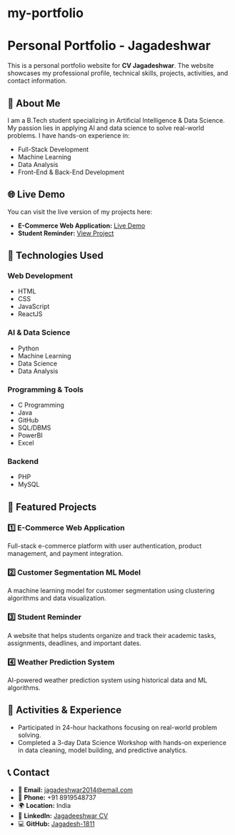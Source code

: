 # my-portfolio
# Personal Portfolio - Jagadeshwar

This is a personal portfolio website for **CV Jagadeshwar**. The website showcases my professional profile, technical skills, projects, activities, and contact information.

## 📝 About Me

I am a B.Tech student specializing in Artificial Intelligence & Data Science. My passion lies in applying AI and data science to solve real-world problems. I have hands-on experience in:

- Full-Stack Development
- Machine Learning
- Data Analysis
- Front-End & Back-End Development

## 🌐 Live Demo

You can visit the live version of my projects here:

- **E-Commerce Web Application:** [Live Demo](https://ecommerce1809.infinityfreeapp.com/)
- **Student Reminder:** [View Project](https://studentnotify.tiiny.site)

## 📂 Technologies Used

### Web Development
- HTML
- CSS
- JavaScript
- ReactJS

### AI & Data Science
- Python
- Machine Learning
- Data Science
- Data Analysis

### Programming & Tools
- C Programming
- Java
- GitHub
- SQL/DBMS
- PowerBI
- Excel

### Backend
- PHP
- MySQL

## 🚀 Featured Projects

### 1️⃣ E-Commerce Web Application
Full-stack e-commerce platform with user authentication, product management, and payment integration.

### 2️⃣ Customer Segmentation ML Model
A machine learning model for customer segmentation using clustering algorithms and data visualization.

### 3️⃣ Student Reminder
A website that helps students organize and track their academic tasks, assignments, deadlines, and important dates.

### 4️⃣ Weather Prediction System
AI-powered weather prediction system using historical data and ML algorithms.

## 🎯 Activities & Experience

- Participated in 24-hour hackathons focusing on real-world problem solving.
- Completed a 3-day Data Science Workshop with hands-on experience in data cleaning, model building, and predictive analytics.

## 📞 Contact

- 📧 **Email:** jagadeshwar2014@email.com
- 📱 **Phone:** +91 8919548737
- 🌍 **Location:** India
- 🔗 **LinkedIn:** [Jagadeeshwar CV](https://www.linkedin.com/in/jagadeeshwar-cv-018548316/)
- 💻 **GitHub:** [Jagadesh-1811](https://github.com/Jagadesh-1811)


